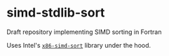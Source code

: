 # simd-stdlib-sort

Draft repository implementing SIMD sorting in Fortran

Uses Intel's [`x86-simd-sort`](https://github.com/intel/x86-simd-sort) library under the hood.
